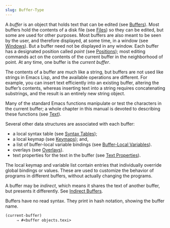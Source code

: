 ```yaml
---
slug: Buffer-Type
---
```


A *buffer* is an object that holds text that can be edited (see [Buffers](Buffers)). Most buffers hold the contents of a disk file (see [Files](Files)) so they can be edited, but some are used for other purposes. Most buffers are also meant to be seen by the user, and therefore displayed, at some time, in a window (see [Windows](Windows)). But a buffer need not be displayed in any window. Each buffer has a designated position called *point* (see [Positions](Positions)); most editing commands act on the contents of the current buffer in the neighborhood of point. At any time, one buffer is the *current buffer*.

The contents of a buffer are much like a string, but buffers are not used like strings in Emacs Lisp, and the available operations are different. For example, you can insert text efficiently into an existing buffer, altering the buffer’s contents, whereas inserting text into a string requires concatenating substrings, and the result is an entirely new string object.

Many of the standard Emacs functions manipulate or test the characters in the current buffer; a whole chapter in this manual is devoted to describing these functions (see [Text](Text)).

Several other data structures are associated with each buffer:

*   a local syntax table (see [Syntax Tables](Syntax-Tables));
*   a local keymap (see [Keymaps](Keymaps)); and,
*   a list of buffer-local variable bindings (see [Buffer-Local Variables](Buffer_002dLocal-Variables)).
*   overlays (see [Overlays](Overlays)).
*   text properties for the text in the buffer (see [Text Properties](Text-Properties)).

The local keymap and variable list contain entries that individually override global bindings or values. These are used to customize the behavior of programs in different buffers, without actually changing the programs.

A buffer may be *indirect*, which means it shares the text of another buffer, but presents it differently. See [Indirect Buffers](Indirect-Buffers).

Buffers have no read syntax. They print in hash notation, showing the buffer name.

```lisp
(current-buffer)
     ⇒ #<buffer objects.texi>
```
